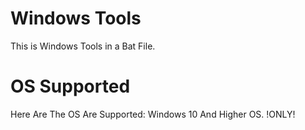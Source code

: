 # Windows Tools
This is Windows Tools in a Bat File.
# OS Supported
Here Are The OS Are Supported:
Windows 10 And Higher OS. !ONLY!
